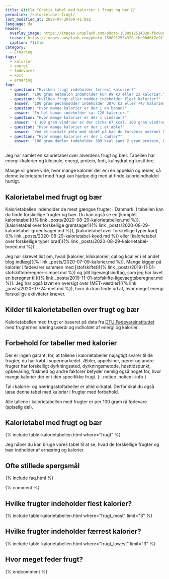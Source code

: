 ```yaml
---
title: &title "Gratis tabel med kalorier i frugt og bær 🥭"
permalink: /kalorietabel-frugt/
last_modified_at: 2020-07-29T09:41:09Z
language: da
header:
  overlay_image: https://images.unsplash.com/photo-1580912534328-fbc00d6f7e9f?ixlib=rb-1.2.1&ixid=eyJhcHBfaWQiOjEyMDd9&auto=format&fit=crop&h=630&w=1200&q=10
  teaser: https://images.unsplash.com/photo-1580912534328-fbc00d6f7e9f?ixlib=rb-1.2.1&ixid=eyJhcHBfaWQiOjEyMDd9&auto=format&fit=crop&h=300&w=400&q=10
  caption: *title
category:
  - Ernæring
tags:
  - kalorier
  - energi
  - fødevarer
  - kost
  - ernæring
faq:
  - question: "Hvilken frugt indeholder færrest kalorier?"
    answer: "100 gram netmelon indeholder kun 99 kJ eller 23 kalorier."
  - question: "Hvilken frugt eller nødder indeholder flest kalorier?"
    answer: "100 gram pecannødder indeholder 3076 kJ eller 747 kalorier. Nødder er noget mere energitætte end frugter."
  - question: "Hvor mange kalorier er der i en banan?"
    answer: "En hel banan indeholder ca. 120 kalorier."
  - question: "Hvor mange kalorier er der i vindruer?"
    answer: "I 100 gram vindruer er der cirka 67 kcal. 100 gram vindruer indeholder 0,6 gram protein, 0 gram fedt, 15,7 gram kulhydrat og 0,9 gram kostfibre. Energifordeling for vindruer: 93,7 E% kulhydrat, 3,6 E% protein, 2,7 E% kostfiber, 0,0 E% fedt."
  - question: "Hvor mange kalorier er der i et æble?"
    answer: "Ved et normalt æble med skræl på kan du forvente omtrent 50-80 kalorier. Ved et af de helt store æbler får du op til 120 kalorier."
  - question: "Hvor mange kalorier er der i dadler?"
    answer: "100 gram dadler indeholder 309 kcal samt 2 gram protein, 0,5 gram fedt, 71,2 gram kulhydrat og 6,4 gram kostfibre."
---
```


Jeg har samlet en kalorietabel over alverdens frugt og bær. Tabellen har energi i kalorier og kilojoule, energi, protein, fedt, kulhydrat og kostfibre.

Mange vil gerne vide, hvor mange kalorier der er i en appelsin og æbler, så denne kalorietabel med frugt kan hjælpe dig med at finde kalorieindholdet hurtigt.

## Kalorietabel med frugt og bær

Kalorietabellen indeholder de mest gængse frugter i Danmark. I tabellen kan du finde forskellige frugter og bær. Du kan også se en [komplet kalorietabel]({% link _posts/2020-08-29-kalorietabellen.md %}), [kalorietabel over forskellige grøntsager]({% link _posts/2020-08-29-kalorietabel-groentsager.md %}), [kalorietabel over forskellige typer kød]({% link _posts/2020-08-29-kalorietabel-koed.md %}) eller [kalorietabel over forskellige typer brød]({% link _posts/2020-08-29-kalorietabel-broed.md %}).

Jeg har skrevet lidt om, hvad [kalorier, kilokalorier, cal og kcal er i et andet blog indlæg]({% link _posts/2020-07-09-kalorier.md %}). Mange kigger på kalorier i fødevarer sammen med [stofskiftet]({% link _posts/2019-11-01-stofskifteberegner-simpel.md %}) og [dit ligevægtsindtag, som jeg har lavet en beregner til]({% link _posts/2019-11-01-stofskifte-ligevaegtsberegner.md %}). Jeg har også lavet en oversigt over [MET-værdier]({% link _posts/2020-07-24-met.md %}), hvor du kan finde ud af, hvor meget energi forskellige aktiviteter kræver.

## Kilder til kalorietabellen over frugt og bær

Kalorietabellen med frugt er baseret på data fra [DTU Fødevareinstituttet](https://frida.fooddata.dk) med frugternes næringsværdi og indholdet af energi og kalorier.

## Forbehold for tabeller med kalorier

Der er ingen garanti for, at tallene i kalorietabeller nøjagtigt svarer til de frugter, du har købt i supermarkedet. Æbler, appelsiner, pærer og andre frugter har forskelligt dyrkningssted, dyrkningsmetode, høsttidspunkt, opbevaring, friskhed og andre faktorer betyder nemlig også noget for, hvor mange kalorier der er i den specifikke frugt.
{: .notice .notice--info }

Tal i kalorie- og næringsstoftabeller er altid cirkatal. Derfor skal du også læse denne tabel med kalorier i frugter med forbehold. 

Alle tallene i kalorietabellen med frugter er per 100 gram rå fødevare (spiselig del).

## Kalorietabel med frugt og bær

{% include table-kalorietabellen.html where="frugt" %}

Jeg håber du kan bruge vores tabel til at se, hvad de forskellige frugter og bær indholder af ernæring og kalorier.

## Ofte stillede spørgsmål

{% include faq.html %}

{% comment %}
## Hvilke frugter indeholder flest kalorier?

{% include table-kalorietabellen.html where="frugt_most" limit="3" %}

## Hvilke frugter indeholder færrest kalorier?

{% include table-kalorietabellen.html where="frugt_lowest" limit="3" %}

## Hvor meget feder frugt?
{% endcomment %}

